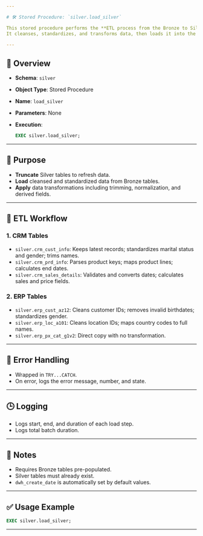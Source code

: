 ```yaml
---

# 🛠️ Stored Procedure: `silver.load_silver`

This stored procedure performs the **ETL process from the Bronze to Silver layer** in the data warehouse.
It cleanses, standardizes, and transforms data, then loads it into the Silver schema tables.

---
```


## 📑 Overview

* **Schema**: `silver`
* **Object Type**: Stored Procedure
* **Name**: `load_silver`
* **Parameters**: None
* **Execution**:

  ```sql
  EXEC silver.load_silver;
  ```

---

## 🎯 Purpose

* **Truncate** Silver tables to refresh data.
* **Load** cleansed and standardized data from Bronze tables.
* **Apply** data transformations including trimming, normalization, and derived fields.

---

## 🔁 ETL Workflow

### 1. CRM Tables

* `silver.crm_cust_info`: Keeps latest records; standardizes marital status and gender; trims names.
* `silver.crm_prd_info`: Parses product keys; maps product lines; calculates end dates.
* `silver.crm_sales_details`: Validates and converts dates; calculates sales and price fields.

### 2. ERP Tables

* `silver.erp_cust_az12`: Cleans customer IDs; removes invalid birthdates; standardizes gender.
* `silver.erp_loc_a101`: Cleans location IDs; maps country codes to full names.
* `silver.erp_px_cat_g1v2`: Direct copy with no transformation.

---

## 🧪 Error Handling

* Wrapped in `TRY...CATCH`.
* On error, logs the error message, number, and state.

---

## 🕒 Logging

* Logs start, end, and duration of each load step.
* Logs total batch duration.

---

## 📌 Notes

* Requires Bronze tables pre-populated.
* Silver tables must already exist.
* `dwh_create_date` is automatically set by default values.

---

## ✅ Usage Example

```sql
EXEC silver.load_silver;
```

---
